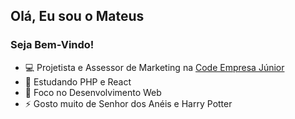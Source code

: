## Olá, Eu sou o Mateus
### Seja Bem-Vindo!
- 💻 Projetista e Assessor de Marketing na <a href="https://codejr.com.br/" target="_blank">Code Empresa Júnior</a>
- 🌱 Estudando PHP e React
- 🚩 Foco no Desenvolvimento Web 
- ⚡ Gosto muito de Senhor dos Anéis e Harry Potter

